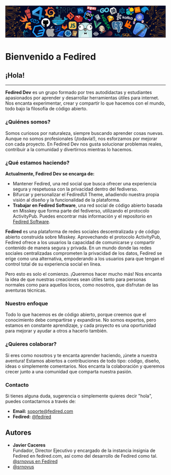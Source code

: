 ![Logo](https://github.com/fedired-dev/.github/blob/main/img/header_.png)

# Bienvenido a Fedired
## ¡Hola!

---

**Fedired Dev** es un grupo formado por tres autodidactas y estudiantes apasionados por aprender y desarrollar herramientas útiles para internet. Nos encanta experimentar, crear y compartir lo que hacemos con el mundo, todo bajo la filosofía de código abierto.

### ¿Quiénes somos?
Somos curiosos por naturaleza, siempre buscando aprender cosas nuevas. Aunque no somos profesionales (¡todavía!), nos esforzamos por mejorar con cada proyecto. En Fedired Dev nos gusta solucionar problemas reales, contribuir a la comunidad y divertirnos mientras lo hacemos.

### ¿Qué estamos haciendo?
**Actualmente, Fedired Dev se encarga de:**

- Mantener Fedired, una red social que busca ofrecer una experiencia segura y respetuosa con la privacidad dentro del fediverso.
- Bifurcar y personalizar el FediredUI Theme, añadiendo nuestra propia visión al diseño y la funcionalidad de la plataforma.
- **Trabajar en Fedired Software**, una red social de código abierto basada en Misskey que forma parte del fediverso, utilizando el protocolo ActivityPub. Puedes encontrar más información y el repositorio en [Fedired Software](https://github.com/fedired-dev/fedired).

**Fedired** es una plataforma de redes sociales descentralizada y de código abierto construida sobre Misskey. Aprovechando el protocolo ActivityPub, Fedired ofrece a los usuarios la capacidad de comunicarse y compartir contenido de manera segura y privada. En un mundo donde las redes sociales centralizadas comprometen la privacidad de los datos, Fedired se erige como una alternativa, empoderando a los usuarios para que tengan el control total de su experiencia social en línea.

Pero esto es solo el comienzo. ¡Queremos hacer mucho más! Nos encanta la idea de que nuestras creaciones sean útiles tanto para personas normales como para aquellos locos, como nosotros, que disfrutan de las aventuras técnicas.

### Nuestro enfoque
Todo lo que hacemos es de código abierto, porque creemos que el conocimiento debe compartirse y expandirse. No somos expertos, pero estamos en constante aprendizaje, y cada proyecto es una oportunidad para mejorar y ayudar a otros a hacerlo también.

### ¿Quieres colaborar?
Si eres como nosotros y te encanta aprender haciendo, ¡únete a nuestra aventura! Estamos abiertos a contribuciones de todo tipo: código, diseño, ideas o simplemente comentarios. Nos encanta la colaboración y queremos crecer junto a una comunidad que comparta nuestra pasión.

### Contacto
Si tienes alguna duda, sugerencia o simplemente quieres decir "hola", puedes contactarnos a través de:

- **Email:** soporte@fedired.com  
- **Fedired:** [@fedired](https://fedired.com/@fedired)

## Autores
- **Javier Caceres**  
  Fundador, Director Ejecutivo y encargado de la instancia insignia de Fedired en fedired.com, así como del desarrollo de Fedired como tal.  
  [@srnovus en Fedired](https://fedired.com/@srnovus/)
- [@srnovus](https://www.github.com/srnovus)
